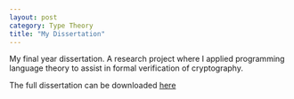 ```yaml
---
layout: post
category: Type Theory
title: "My Dissertation"
---
```

My final year dissertation. A research project where I applied programming language theory to assist in formal verification of cryptography.

The full dissertation can be downloaded [here](/assets/diss-final.pdf)
